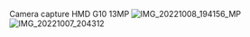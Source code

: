 Camera capture
HMD G10
13MP
![IMG_20221008_194156_MP](https://user-images.githubusercontent.com/68222109/195019546-92e0efe0-1828-45a9-a4eb-b6a017c4539e.jpg)
![IMG_20221007_204312](https://user-images.githubusercontent.com/68222109/195019553-56ae8f42-792b-4249-8bc0-62839d21ac14.jpg)

